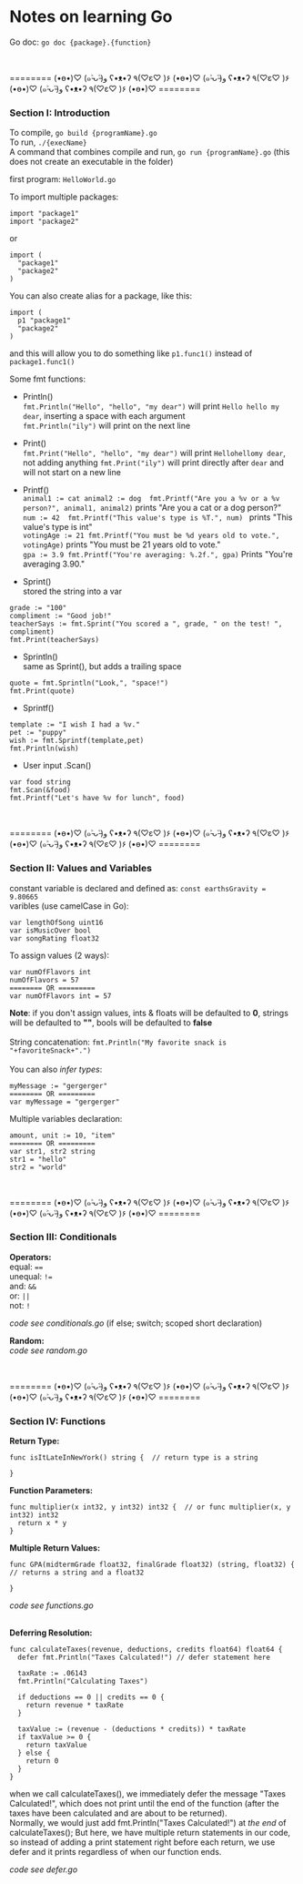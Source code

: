 # Notes on learning Go

Go doc: `go doc {package}.{function}`     
    
</br>

======== (•ө•)♡ (๑˃̵ᴗ˂̵)ﻭ ʕ•ᴥ•ʔ ٩(♡ε♡ )۶ (•ө•)♡ (๑˃̵ᴗ˂̵)ﻭ ʕ•ᴥ•ʔ ٩(♡ε♡ )۶ (•ө•)♡ (๑˃̵ᴗ˂̵)ﻭ ʕ•ᴥ•ʔ ٩(♡ε♡ )۶ (•ө•)♡ ========    
### Section I: Introduction
    
To compile, `go build {programName}.go`   
To run, `./{execName}`    
A command that combines compile and run, `go run {programName}.go` (this does not create an executable in the folder)    
    
      
first program: `HelloWorld.go`    
    
To import multiple packages:    
```
import "package1"
import "package2"
```
or 
```
import (
  "package1"
  "package2"
)
```
You can also create alias for a package, like this:   
```
import (
  p1 "package1"
  "package2"
)
```
and this will allow you to do something like `p1.func1()` instead of `package1.func1()`
    
Some fmt functions: 
* Println()    
`fmt.Println("Hello", "hello", "my dear")` will print `Hello hello my dear`, inserting a space with each argument    
`fmt.Println("ily")` will print on the next line    

* Print()    
`fmt.Print("Hello", "hello", "my dear")` will print `Hellohellomy dear`, not adding anything
`fmt.Print("ily")` will print directly after `dear` and will not start on a new line

* Printf()     
`animal1 := cat animal2 := dog  fmt.Printf("Are you a %v or a %v person?", animal1, animal2)` prints "Are you a cat or a dog person?"    
`num := 42  fmt.Printf("This value's type is %T.", num) ` prints "This value's type is int"    
`votingAge := 21 fmt.Printf("You must be %d years old to vote.", votingAge)` prints "You must be 21 years old to vote."    
`gpa := 3.9 fmt.Printf("You're averaging: %.2f.", gpa)` Prints "You're averaging 3.90."    

* Sprint()    
stored the string into a var    
```
grade := "100"
compliment := "Good job!"
teacherSays := fmt.Sprint("You scored a ", grade, " on the test! ", compliment)
fmt.Print(teacherSays)
```
* Sprintln()    
same as Sprint(), but adds a trailing space
```
quote = fmt.Sprintln("Look,", "space!")
fmt.Print(quote) 
```
* Sprintf()    
```
template := "I wish I had a %v."
pet := "puppy"
wish := fmt.Sprintf(template,pet)
fmt.Println(wish)
```
* User input .Scan()    
```
var food string
fmt.Scan(&food)
fmt.Printf("Let's have %v for lunch", food)
```
</br>

======== (•ө•)♡ (๑˃̵ᴗ˂̵)ﻭ ʕ•ᴥ•ʔ ٩(♡ε♡ )۶ (•ө•)♡ (๑˃̵ᴗ˂̵)ﻭ ʕ•ᴥ•ʔ ٩(♡ε♡ )۶ (•ө•)♡ (๑˃̵ᴗ˂̵)ﻭ ʕ•ᴥ•ʔ ٩(♡ε♡ )۶ (•ө•)♡ ========    
### Section II: Values and Variables    
constant variable is declared and defined as: `const earthsGravity = 9.80665`    
varibles (use camelCase in Go):
```
var lengthOfSong uint16
var isMusicOver bool
var songRating float32
```
To assign values (2 ways):
```
var numOfFlavors int
numOfFlavors = 57
======== OR =========
var numOfFlavors int = 57
```
**Note**: if you don't assign values, ints & floats will be defaulted to **0**, strings will be defaulted to **""**, bools will be defaulted to **false**    
</br>
String concatenation: `fmt.Println("My favorite snack is "+favoriteSnack+".")`    
</br>
You can also _infer types_:
```
myMessage := "gergerger"
======== OR =========
var myMessage = "gergerger"
```
Multiple variables declaration:
```
amount, unit := 10, "item"
======== OR =========
var str1, str2 string
str1 = "hello"
str2 = "world"
```
</br>

======== (•ө•)♡ (๑˃̵ᴗ˂̵)ﻭ ʕ•ᴥ•ʔ ٩(♡ε♡ )۶ (•ө•)♡ (๑˃̵ᴗ˂̵)ﻭ ʕ•ᴥ•ʔ ٩(♡ε♡ )۶ (•ө•)♡ (๑˃̵ᴗ˂̵)ﻭ ʕ•ᴥ•ʔ ٩(♡ε♡ )۶ (•ө•)♡ ========  
### Section III: Conditionals    
**Operators:**     
equal: `==`   
unequal: `!=`    
and: `&&`    
or: `||`    
not: `!`   

_code see conditionals.go_     (if else; switch; scoped short declaration)    

**Random:**    
_code see random.go_

</br>

======== (•ө•)♡ (๑˃̵ᴗ˂̵)ﻭ ʕ•ᴥ•ʔ ٩(♡ε♡ )۶ (•ө•)♡ (๑˃̵ᴗ˂̵)ﻭ ʕ•ᴥ•ʔ ٩(♡ε♡ )۶ (•ө•)♡ (๑˃̵ᴗ˂̵)ﻭ ʕ•ᴥ•ʔ ٩(♡ε♡ )۶ (•ө•)♡ ========  
### Section IV: Functions   
**Return Type:**
```
func isItLateInNewYork() string {  // return type is a string

}
```
**Function Parameters:**
```
func multiplier(x int32, y int32) int32 {  // or func multiplier(x, y int32) int32
  return x * y
}
```
**Multiple Return Values:**
```
func GPA(midtermGrade float32, finalGrade float32) (string, float32) {  // returns a string and a float32

}
```
_code see functions.go_     
</br>

**Deferring Resolution:**
```
func calculateTaxes(revenue, deductions, credits float64) float64 {
  defer fmt.Println("Taxes Calculated!") // defer statement here

  taxRate := .06143
  fmt.Println("Calculating Taxes")

  if deductions == 0 || credits == 0 {
    return revenue * taxRate
  }

  taxValue := (revenue - (deductions * credits)) * taxRate
  if taxValue >= 0 {
    return taxValue
  } else {
    return 0
  }
}
```
when we call calculateTaxes(), we immediately defer the message "Taxes Calculated!", which does not print until the end of the function (after the taxes have been calculated and are about to be returned).    
Normally, we would just add fmt.Println("Taxes Calculated!") at _the end_ of calculateTaxes(); But here, we have multiple return statements in our code, so instead of adding a print statement right before each return, we use defer and it prints regardless of when our function ends.

_code see defer.go_     
</br>